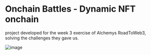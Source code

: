 # Onchain Battles - Dynamic NFT onchain

project developed for the week 3 exercise of Alchemys RoadToWeb3, solving the challenges they gave us.

![image](https://user-images.githubusercontent.com/51422943/169422853-9bea2c0f-e895-48e1-89b7-1bd55516024c.png)
